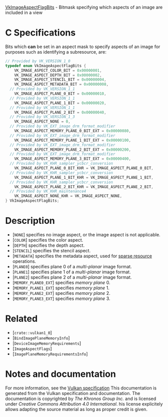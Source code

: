[VkImageAspectFlagBits](https://www.khronos.org/registry/vulkan/specs/1.3-extensions/man/html/VkImageAspectFlagBits.html) - Bitmask specifying which aspects of an image are included in a view

# C Specifications
Bits which  **can**  be set in an aspect mask to specify aspects of an image for
purposes such as identifying a subresource, are:
```c
// Provided by VK_VERSION_1_0
typedef enum VkImageAspectFlagBits {
    VK_IMAGE_ASPECT_COLOR_BIT = 0x00000001,
    VK_IMAGE_ASPECT_DEPTH_BIT = 0x00000002,
    VK_IMAGE_ASPECT_STENCIL_BIT = 0x00000004,
    VK_IMAGE_ASPECT_METADATA_BIT = 0x00000008,
  // Provided by VK_VERSION_1_1
    VK_IMAGE_ASPECT_PLANE_0_BIT = 0x00000010,
  // Provided by VK_VERSION_1_1
    VK_IMAGE_ASPECT_PLANE_1_BIT = 0x00000020,
  // Provided by VK_VERSION_1_1
    VK_IMAGE_ASPECT_PLANE_2_BIT = 0x00000040,
  // Provided by VK_VERSION_1_3
    VK_IMAGE_ASPECT_NONE = 0,
  // Provided by VK_EXT_image_drm_format_modifier
    VK_IMAGE_ASPECT_MEMORY_PLANE_0_BIT_EXT = 0x00000080,
  // Provided by VK_EXT_image_drm_format_modifier
    VK_IMAGE_ASPECT_MEMORY_PLANE_1_BIT_EXT = 0x00000100,
  // Provided by VK_EXT_image_drm_format_modifier
    VK_IMAGE_ASPECT_MEMORY_PLANE_2_BIT_EXT = 0x00000200,
  // Provided by VK_EXT_image_drm_format_modifier
    VK_IMAGE_ASPECT_MEMORY_PLANE_3_BIT_EXT = 0x00000400,
  // Provided by VK_KHR_sampler_ycbcr_conversion
    VK_IMAGE_ASPECT_PLANE_0_BIT_KHR = VK_IMAGE_ASPECT_PLANE_0_BIT,
  // Provided by VK_KHR_sampler_ycbcr_conversion
    VK_IMAGE_ASPECT_PLANE_1_BIT_KHR = VK_IMAGE_ASPECT_PLANE_1_BIT,
  // Provided by VK_KHR_sampler_ycbcr_conversion
    VK_IMAGE_ASPECT_PLANE_2_BIT_KHR = VK_IMAGE_ASPECT_PLANE_2_BIT,
  // Provided by VK_KHR_maintenance4
    VK_IMAGE_ASPECT_NONE_KHR = VK_IMAGE_ASPECT_NONE,
} VkImageAspectFlagBits;
```

# Description
- [`NONE`] specifies no image aspect, or the image aspect is not applicable.
- [`COLOR`] specifies the color aspect.
- [`DEPTH`] specifies the depth aspect.
- [`STENCIL`] specifies the stencil aspect.
- [`METADATA`] specifies the metadata aspect, used for [sparse resource](https://www.khronos.org/registry/vulkan/specs/1.3-extensions/html/vkspec.html#sparsememory) operations.
- [`PLANE0`] specifies plane 0 of a *multi-planar* image format.
- [`PLANE1`] specifies plane 1 of a *multi-planar* image format.
- [`PLANE2`] specifies plane 2 of a *multi-planar* image format.
- [`MEMORY_PLANE0_EXT`] specifies *memory plane* 0.
- [`MEMORY_PLANE1_EXT`] specifies *memory plane* 1.
- [`MEMORY_PLANE2_EXT`] specifies *memory plane* 2.
- [`MEMORY_PLANE3_EXT`] specifies *memory plane* 3.

# Related
- [`crate::vulkan1_0`]
- [`BindImagePlaneMemoryInfo`]
- [`DeviceImageMemoryRequirements`]
- [`ImageAspectFlags`]
- [`ImagePlaneMemoryRequirementsInfo`]

# Notes and documentation
For more information, see the [Vulkan specification](https://www.khronos.org/registry/vulkan/specs/1.3-extensions/html/vkspec.html)
This documentation is generated from the Vulkan specification and documentation.
The documentation is copyrighted by *The Khronos Group Inc.* and is licensed under *Creative Commons Attribution 4.0 International*.
his license explicitely allows adapting the source material as long as proper credit is given.
        